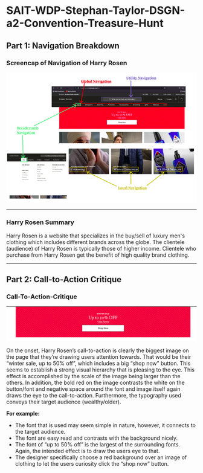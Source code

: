 # SAIT-WDP-Stephan-Taylor-DSGN-a2-Convention-Treasure-Hunt #

## Part 1: Navigation Breakdown ##
### Screencap of Navigation of Harry Rosen ###
![screencap](https://github.com/Stayl045/dsgn270-a2/blob/3ac8fd09f2d21361eac13e3c94ee52d64cd989a8/screencap-of-navigation.png)

---

### Harry Rosen Summary ###
Harry Rosen is a website that specializes in the buy/sell of luxury men's clothing which includes different brands across the globe. The clientele (audience) of Harry Rosen is typically those of higher income. Clientele who purchase from Harry Rosen get the benefit of high quality brand clothing.

---

## Part 2: Call-to-Action Critique ##

### **Call-To-Action-Critique** ###
![CalltoActionImage](https://github.com/Stayl045/dsgn270-a2/blob/b81782a395a4a04852f6c39a220d6bfbd5159065/Harry%20Rosen%20call%20to%20action.png)

On the onset, Harry Rosen’s call-to-action is clearly the biggest image on the page that they’re drawing users attention towards. That would be their “winter sale, up to 50% off”, which includes a big “shop now” button. This seems to establish a strong visual hierarchy that is pleasing to the eye. This effect is accomplished by the scale of the image being larger than the others. In addition, the bold red on the image contrasts the white on the button/font and negative space around the font and image itself again draws the eye to the call-to-action. Furthermore, the typography used conveys their target audience (wealthy/older). 

**For example:**
-	The font that is used may seem simple in nature, however, it connects to the target audience.
-	The font are easy read and contrasts with the background nicely. 
-	The font of “up to 50% off” is the largest of the surrounding fonts. Again, the intended effect is to draw the users eye to that.
-	The designer specifically choose a red background over an image of clothing to let the users curiosity click the “shop now” button.







